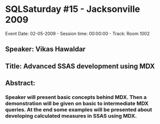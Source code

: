 # SQLSaturday #15 - Jacksonville 2009
Event Date: 02-05-2009 - Session time: 00:00:00 - Track: Room 1002
## Speaker: Vikas Hawaldar
## Title: Advanced SSAS development using MDX
## Abstract:
### Speaker will present basic concepts behind MDX. Then a demonstration will be given on basic to intermediate MDX queries. At the end some examples will be presented about developing calculated measures in SSAS using MDX.
